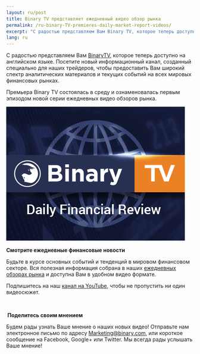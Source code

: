 ```yaml
---
layout: ru/post
title: Binary TV представляет ежедневный видео обзор рынка  
permalink: /ru-binary-TV-premieres-daily-market-report-videos/
excerpt: "С радостью представляем Вам Binary TV, которое теперь доступно на английском языке. Посетите новый информационный канал, созданный специально для наших трейдеров..."
lang: ru  
---
```



С радостью представляем Вам [BinaryTV](https://www.binary.com/?l=RU&utm_source=blog&utm_medium=social&utm_content=RU&utm_campaign=whatsnew), которое теперь доступно на английском языке. Посетите новый информационный канал, созданный специально для наших трейдеров, чтобы предоставить Вам широкий спектр аналитических материалов и текущих событий на всех мировых финансовых рынках.

Премьера Binary TV состоялась в среду и ознаменовалась первым эпизодом новой серии ежедневных видео обзоров рынка.

![](/images/binarytv-thumbnail-img-.jpg)


**Смотрите ежедневные финансовые новости**


Будьте в курсе основных событий и тенденций в мировом финансовом секторе. Вся полезная информация собрана в наших [ежедневных обзорах рынка](https://blog.binary.com/ru/binary-tv/?utm_source=blog&utm_medium=social&utm_content=RU&utm_campaign=BinaryTV) и доступна Вам в удобном видео формате.

Подпишитесь на наш [канал на YouTube](https://www.youtube.com/playlist?list=PLVJJAiu3lRjYz1XO_yoyIRxgz5zBlQc-g), чтобы не пропустить ни один видеосюжет.


<br>


** Поделитесь своим мнением**

Будем рады узнать Ваше мнение о наших новых видео!  Отправьте нам электронное письмо по адресу [Marketing@binary.com](mailto:marketing@binary.com), или короткое сообщение на Facebook, Google+ или Twitter. Мы всегда рады услышать Ваше мнение!  

